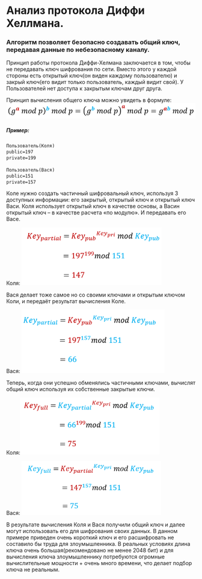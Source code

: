 # Анализ протокола Диффи Хеллмана.

### Алгоритм позволяет безопасно создавать общий ключ, передавая данные по небезопасному каналу.

Принцип работы протокола Диффи-Хелмана заключается в том, чтобы не передавать
ключ шифрования по сети.
   Вместо этого у каждой стороны есть открытый ключ(он виден каждому пользователю) и
закрый ключ(его видит только пользователь, каждый видит свой). У Пользователей нет доступа к закрытым ключам друг друга. 

   Принцип вычисления общего ключа можно увидеть в формуле:
     ![alt-текст](/lab-3/img/formula.png)
##### Пример:
   ```
   Пользователь(Коля)
   public=197
   private=199

   Пользователь(Вася)
   public=151
   private=157
   ```
   Коле нужно создать частичный шифровальный ключ, используя 3 доступных информации: его закрытый,
открытый ключ и открытый ключ Васи. Коля использует  открытый ключ в качестве основы, а Васин
открытый ключ – в качестве расчета «по модулю». И передавать его Васе.

Коля: ![alt-текст](/lab-3/img/Ks1.png)

Вася делает тоже самое но со своими ключами и открытым ключом Коли, и передаёт результат вычисления Коле.

Вася: ![alt-текст](/lab-3/img/Vs1.png)

Теперь, когда они успешно обменялись частичными ключами, вычислят общий ключ используя их собственные закрытые ключи.

Коля:![alt-текст](/lab-3/img/Ks2.png)

Вася:
![alt-текст](/lab-3/img/Vs2.png)

   В результате вычисления Коля и Вася получили общий ключ и далее могут использовать
его для шифрования своих данных.
   В данном примере приведен очень короткий ключ и его расшифровать не составило бы труда для
злоумышленника.
   В реальных условиях длина ключа очень большая(рекомендовано не менее 2048 бит) и для вычисления ключа
злоумышленнику потребуются огромные вычислительные мощности + очень много времени, что делает подбор ключа не реальным.
